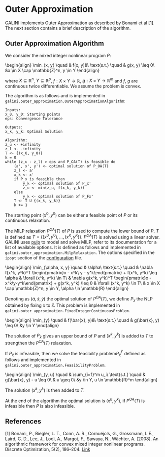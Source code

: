 Outer Approximation
=======================

GALINI implements Outer Approximation as described by Bonami et
al [1]. The next section contains a brief description of the algorithm.

Outer Approximation Algorithm
-----------------------------------

We consider the mixed integer nonlinear program $P$:

\begin{align}
\min_{x, y} \quad & f(x, y)&\\
\text{s.t.} \quad & g(x, y) \leq 0\\
&x \in X \cap \mathbb{Z}^n, y \in Y
\end{align}

where $X \subseteq \mathbb{R}^n$, $Y \subseteq \mathbb{R}^p$,
$f : X \times Y \rightarrow \mathbb{R}$,
$g : X \times Y \rightarrow \mathbb{R}^m$ and $f$, $g$ are continuous twice differentiable.
We assume the problem is convex.

The algorithm is as follows and is implemented in `galini.outer_approximation.OuterApproximationAlgorithm`:

```
Inputs:
x_0, y_0: Starting points
eps: Convergence Tolerance

Outputs:
x_k, y_k: Optimal Solution

Algorithm:
z_u <- +infinity
z_l <- -infinity
T <- {(x_0, y_0)}
k = 0
while (z_u - z_l) > eps and P_OA(T) is feasible do
    (a', x', y') <- optimal solution of P_OA(T)
	z_l <- a'
	x_k <- x'
	if P_x is feasible then
	    y_k <- optimal solution of P_x'
		z_u <- min(z_u, f(x_k, y_k))
    else
	    y_k <- optimal solution of P_Fx'
	T <- T U {(x_k, y_k)}
	k += 1
```

The starting point $(x^0, y^0)$ can be either a feasible point of $P$ or its continuous relaxation.

The MILP relaxation $P^{OA}(T)$ of $P$ is used to compute the lower bound of $P$.
$T$ is defined as $T = \{(x^0, y^0), \dots, (x^K, y^K)\}$.
$P^{OA}(T)$ is solved using a linear solver.
GALINI uses [pulp](https://github.com/coin-or/pulp) to model and solve MILP, refer to its documentation for a list of available options.
It is defined as follows and implemented in `galini.outer_approximation.MilpRelaxation`. The options specified in the `ipopt` section of the [configuration](../configuration.md) file.


\begin{align}
\min_{\alpha, x, y} \quad & \alpha\\
\text{s.t.} \quad & \nabla f(x^k, y^k)^T \begin{pmatrix}x - x^k\\ y - y^k\end{pmatrix} + f(x^k, y^k) \leq \alpha & \forall (x^k, y^k) \in T\\
& \nabla g(x^k, y^k)^T \begin{pmatrix}x - x^k\\y-y^k\end{pmatrix} + g(x^k, y^k) \leq 0 & \forall (x^k, y^k) \in T\\
& x \in X \cap \mathbb{Z}^n, y \in Y, \alpha \in \mathbb{R}
\end{align}

Denoting as $(\bar{\alpha}, \bar{x}, \bar{y})$ the optimal solution of $P^{OA}(T)$, we define
$P_{\bar{x}}$ the NLP obtained by fixing $x$ to $\bar{x}$. This problem is implemented in `galini.outer_approximation.FixedIntegerContinuousProblem`.

\begin{align}
\min_{y} \quad & f(\bar{x}, y)&\\
\text{s.t.} \quad & g(\bar{x}, y) \leq 0\\
&y \in Y
\end{align}

The solution of $P_{\bar{x}}$ gives an upper bound of $P$ and $(x^k, y^k)$ is added to $T$ to strengthen the $P^{OA}(T)$ relaxation.

If $P_{\bar{x}}$ is infeasible, then we solve the feasibility problem$P_{\bar{x}}^F$ defined as follows and implemented in `galini.outer_approximation.FeasibilityProblem`.

\begin{align}
\min_{y, u} \quad & \sum_{i=1}^m u_i\\
\text{s.t.} \quad & g(\bar{x}, y) - u \leq 0\\
& u \geq 0\\
&y \in Y, u \in \mathbb{R}^m
\end{align}

The solution $(x^k, y^k)$ is then added to $T$.

At the end of the algorithm the optimal solution is $(x^k, y^k)$, if $P^{OA}(T)$ is infeasible then $P$ is also infeasible.


References
------------

[1] Bonami, P., Biegler, L. T., Conn, A. R., Cornuéjols, G., Grossmann, I. E., Laird, C. D., Lee, J., Lodi, A., Margot, F., Sawaya, N., Wächter, A. (2008). An algorithmic framework for convex mixed integer nonlinear programs. Discrete Optimization, 5(2), 186–204. [Link](https://doi.org/10.1016/J.DISOPT.2006.10.011)
